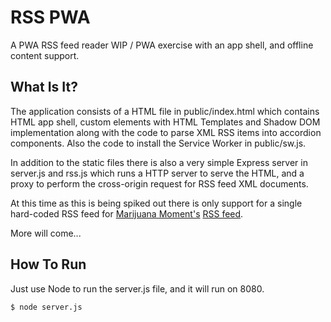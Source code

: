 # RSS PWA

A PWA RSS feed reader WIP / PWA exercise with an app shell, and offline content support.

## What Is It?

The application consists of a HTML file in public/index.html which contains HTML app shell, custom elements with HTML Templates and Shadow DOM implementation along with the code to parse XML RSS items into accordion components. Also the code to install the Service Worker in public/sw.js.

In addition to the static files there is also a very simple Express server in server.js and rss.js which runs a HTTP server to serve the HTML, and a proxy to perform the cross-origin request for RSS feed XML documents.

At this time as this is being spiked out there is only support for a single hard-coded RSS feed for [Marijuana Moment&apos;s](https://www.marijuanamoment.net/) [RSS feed](https://www.marijuanamoment.net/feed/). 

More will come...

## How To Run

Just use Node to run the server.js file, and it will run on 8080.

```$ node server.js```

